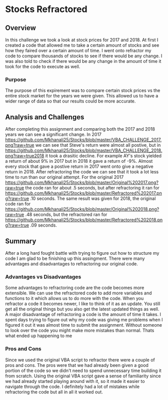 # Stocks Refractored
## Overview
In this challenge we took a look at stock prices for 2017 and 2018. At first I created a code that allowed me to take a certain amount of stocks and see how they faired over a certain amount of time. I went onto refractor my code to compare thousands of stocks to see if there would be any change. I was also told to check if there would be any change in the amount of time it took for the code to execute as well.
### Purpose
The purpose of this expirement was to compare certain stock prices vs the entire stock market for the years we were given. This allowed us to have a wider range of data so that our results could be more accurate.
## Analysis and Challenges
After completing this assignment and comparing both the 2017 and 2018 years we can see a significant change. In 2017 https://github.com/Mkhanali25/Stocks/blob/master/VBA_CHALLENGE_2017.png?raw=true we can see that Steve's return were almost all postive, but in https://github.com/Mkhanali25/Stocks/blob/master/VBA_CHALLENGE_2018.png?raw=true2018 it took a drasitic decline. For example AY's stock yielded a return of about 9% in 2017 but in 2018 it gave a return of -9%. Almost every stock that gave a postive return in 2017 went onto give a negative return in 2018. After refractoring the code we can see that it took a lot less time to run than our original attempt. For the original 2017 https://github.com/Mkhanali25/Stocks/blob/master/Original%202017.png?raw=true the code ran for about .5 seconds, but after refractoring it ran for https://github.com/Mkhanali25/Stocks/blob/master/Refractored%202017.png?raw=true .10 seconds. The same result was given for 2018, the original code ran for https://github.com/Mkhanali25/Stocks/blob/master/Original%202018.png?raw=true .48 seconds, but the refractored ran for https://github.com/Mkhanali25/Stocks/blob/master/Refractored%202018.png?raw=true .09 seconds.
## Summary
After a long hard fought battle with trying to figure out how to structure my code I am glad to be finishing up this assingment. There were many advantages and disadvantages to refractoring our original code.
### Advantages vs Disadvantages 
Some advantages to refractoring code are the code becomes more extensible. We can use the refractored code to add more variables and functions to it which allows us to do more with the code. When you refractor a code it becomes newer, I like to think of it as an update. You still get all the original things but you also get the latest updated things as well. A major disadvantage of refractoring a code is the amount of time it takes. I spent days trying to figure out why my code was giving me problems when I figured it out it was almost time to submit the assignment. Without someone to look over the code you might make more mistakes than normal. Thats what ended up happening to me
### Pros and Cons 
Since we used the original VBA script to refractor there were a couple of pros and cons. The pros were that we had already been given a good portion of the code so we didn't need to spend unnecessary time building it from scratch. Using the original VBA script gave a sense of familiarity since we had already started playing around with it, so it made it easier to navigate through the code. I definitely had a lot of mistakes while refractoring the code but all in all it worked out.
